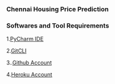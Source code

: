 ### Chennai Housing Price Prediction
### Softwares and Tool Requirements


1.[PyCharm IDE](https://jetbrains.com)

2.[GitCLI](https://git-scm.com)

3..[Github Account](https://github.com)

4.[Heroku Account](https://heroku.com)
